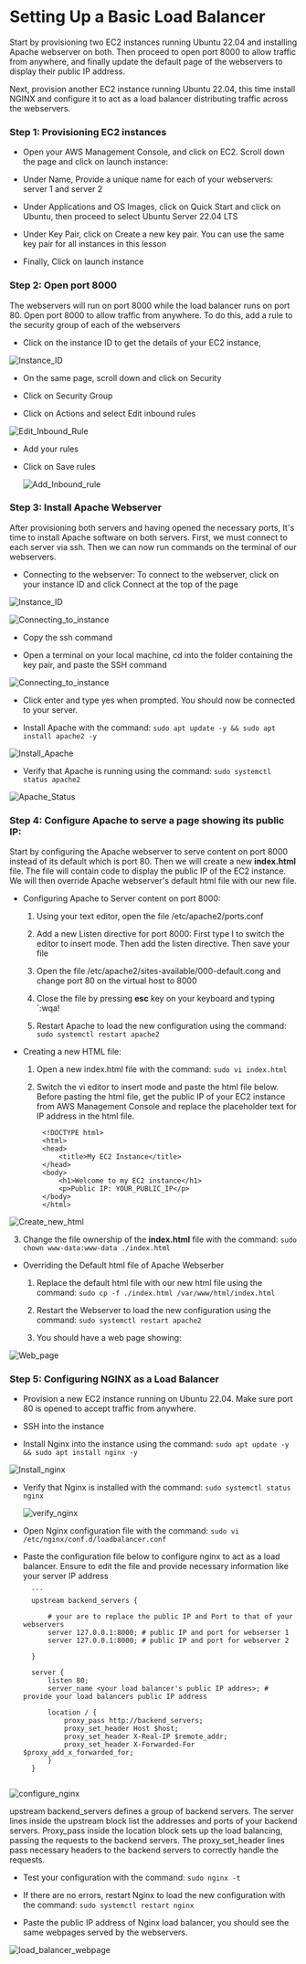 # Setting Up a Basic Load Balancer

Start by provisioning two EC2 instances running Ubuntu 22.04 and installing Apache webserver on both. Then proceed to open port 8000 to allow traffic from anywhere, and finally update the default page of the webservers to display their public IP address.

Next, provision another EC2 instance running Ubuntu 22.04, this time install NGINX and configure it to act as a load balancer distributing traffic across the webservers. 

### Step 1: Provisioning EC2 instances

- Open your AWS Management Console, and click on EC2. Scroll down the page and click on launch instance:

- Under Name, Provide a unique name for each of your webservers: server 1 and server 2

- Under Applications and OS Images, click on Quick Start and click on Ubuntu, then proceed to select Ubuntu Server 22.04 LTS

- Under Key Pair, click on Create a new key pair. You can use the same key pair for all instances in this lesson

- Finally, Click on launch instance

### Step 2: Open port 8000
The webservers will run on port 8000 while the load balancer runs on port 80. Open port 8000 to allow traffic from anywhere. To do this, add a rule to the security group of each of the webservers

- Click on the instance ID to get the details of your EC2 instance,

![Instance_ID](Load_Balancing_Images/inbound_rule.png)

- On the same page, scroll down and click on Security

- Click on Security Group

- Click on Actions and select Edit inbound rules

![Edit_Inbound_Rule](Load_Balancing_Images/Security_actions.png)

- Add your rules

- Click on Save rules

   ![Add_Inbound_rule](Load_Balancing_Images/Add_rule.png)

### Step 3: Install Apache Webserver
After provisioning both servers and having opened the necessary ports, It's time to install Apache software on both servers. First, we must connect to each server via ssh. Then we can now run commands on the terminal of our webservers.

- Connecting to the webserver: To connect to the webserver, click on your instance ID and click Connect at the top of the page

![Instance_ID](Load_Balancing_Images/Connecting_to_instance.png)

![Connecting_to_instance](Load_Balancing_Images/Connecting_to_instance1.png)

- Copy the ssh command

- Open a terminal on your local machine, cd into the folder containing the key pair, and paste the SSH command

![Connecting_to_instance](Load_Balancing_Images/Connecting_to_instance2.png)

- Click enter and type yes when prompted. You should now be connected to your server.

- Install Apache with the command: `sudo apt update -y && sudo apt install apache2 -y`

![Install_Apache](Load_Balancing_Images/install_apache.png)

- Verify that Apache is running using the command: `sudo systemctl status apache2`

![Apache_Status](Load_Balancing_Images/apache_status.png)

### Step 4: Configure Apache to serve a page showing its public IP:

Start by configuring the Apache webserver to serve content on port 8000 instead of its default which is port 80. Then we will create a new **index.html** file. The file will contain code to display the public IP of the EC2 instance. We will then override Apache webserver's default html file with our new file.

- Configuring Apache to Server content on port 8000:

   1. Using your text editor, open the file /etc/apache2/ports.conf
  
   2. Add a new Listen directive for port 8000: First type I to switch the editor to insert mode. Then add the listen             directive. Then save your file
   
   3. Open the file /etc/apache2/sites-available/000-default.cong and change port 80 on the virtual host to 8000
   
   4. Close the file by pressing **esc** key on your keyboard and typing `:wqa!
   
   5. Restart Apache to load the new configuration using the command: `sudo systemctl restart apache2`

- Creating a new HTML file:

   1. Open a new index.html file with the command: `sudo vi index.html`
 
   2. Switch the vi editor to insert mode and paste the html file below. Before pasting the html file, get the public IP of       your EC2 instance from AWS Management Console           and replace the placeholder text for IP address in the html         file.

```
        <!DOCTYPE html>
        <html>
        <head>
            <title>My EC2 Instance</title>
        </head>
        <body>
            <h1>Welcome to my EC2 instance</h1>
            <p>Public IP: YOUR_PUBLIC_IP</p>
        </body>
        </html>
```

![Create_new_html](Load_Balancing_Images/index_html.png)

3. Change the file ownership of the **index.html** file with the command: `sudo chown www-data:www-data ./index.html`

- Overriding the Default html file of Apache Webserber
   
    1. Replace the default html file with our new html file using the command: `sudo cp -f ./index.html /var/www/html/index.html`
 
    2. Restart the Webserver to load the new configuration using the command: `sudo systemctl restart apache2`
 
    3. You should have a web page showing:
 
![Web_page](Load_Balancing_Images/web_page.png)
 
### Step 5: Configuring NGINX as a Load Balancer

- Provision a new EC2 instance running on Ubuntu 22.04. Make sure port 80 is opened to accept traffic from anywhere.

- SSH into the instance

- Install Nginx into the instance using the command: `sudo apt update -y && sudo apt install nginx -y`

![Install_nginx](Load_Balancing_Images/install_nginx.png)

- Verify that Nginx is installed with the command: `sudo systemctl status nginx`

  ![verify_nginx](Load_Balancing_Images/nginx_status.png)

- Open Nginx configuration file with the command: `sudo vi /etc/nginx/conf.d/loadbalancer.conf`

- Paste the configuration file below to configure nginx to act as a load balancer. Ensure to edit the file and provide necessary information like your server IP address

        ```  
        upstream backend_servers {

            # your are to replace the public IP and Port to that of your webservers
            server 127.0.0.1:8000; # public IP and port for webserser 1
            server 127.0.0.1:8000; # public IP and port for webserver 2

        }

        server {
            listen 80;
            server_name <your load balancer's public IP addres>; # provide your load balancers public IP address

            location / {
                proxy_pass http://backend_servers;
                proxy_set_header Host $host;
                proxy_set_header X-Real-IP $remote_addr;
                proxy_set_header X-Forwarded-For $proxy_add_x_forwarded_for;
            }
        }
  ```

![configure_nginx](Load_Balancing_Images/nginx_conf.png)

upstream backend_servers defines a group of backend servers. The server lines inside the upstream block list the addresses and ports of your backend servers. Proxy_pass     inside the location block sets up the load balancing, passing the requests to the backend servers. The proxy_set_header lines pass necessary headers to the backend          servers to correctly handle the requests.

- Test your configuration with the command: `sudo nginx -t`

- If there are no errors, restart Nginx to load the new configuration with the command: `sudo systemctl restart nginx`

- Paste the public IP address of Nginx load balancer, you should see the same webpages served by the webservers.

![load_balancer_webpage](Load_Balancing_Images/load_balancer_web.png)



    










    


